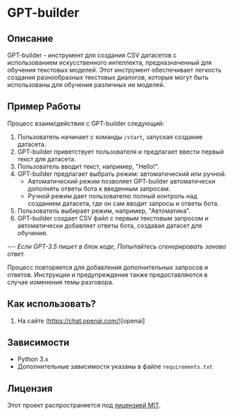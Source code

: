 # GPT-builder

## Описание

GPT-builder - инструмент для создания CSV датасетов с использованием искусственного интеллекта, предназначенный для обучения текстовых моделей. Этот инструмент обеспечивает легкость создания разнообразных текстовых диалогов, которые могут быть использованы для обучения различных ии моделей.

## Пример Работы

Процесс взаимодействия с GPT-builder следующий:

1. Пользователь начинает с команды `/start`, запуская создание датасета.
2. GPT-builder приветствует пользователя и предлагает ввести первый текст для датасета.
3. Пользователь вводит текст, например, "Hello!".
4. GPT-builder предлагает выбрать режим: автоматический или ручной.
   - Автоматический режим позволяет GPT-builder автоматически дополнять ответы бота к введенным запросам.
   - Ручной режим дает пользователю полный контроль над созданием датасета, где он сам вводит запросы и ответы бота.
5. Пользователь выбирает режим, например, "Автоматика".
6. GPT-builder создает CSV файл с первым текстовым запросом и автоматически добавляет ответы бота, создавая датасет для обучения.

--- *Если GPT-3.5 пишет в блок коде, Попытайтесь сгенерировать заново ответ.*

Процесс повторяется для добавления дополнительных запросов и ответов. Инструкции и предупреждения также предоставляются в случае изменения темы разговора.

## Как использовать?

1. На сайте (https://chat.openai.com/)[openai]

## Зависимости

- Python 3.x
- Дополнительные зависимости указаны в файле `requirements.txt`

## Лицензия

Этот проект распространяется под [лицензией MIT](LICENSE).
